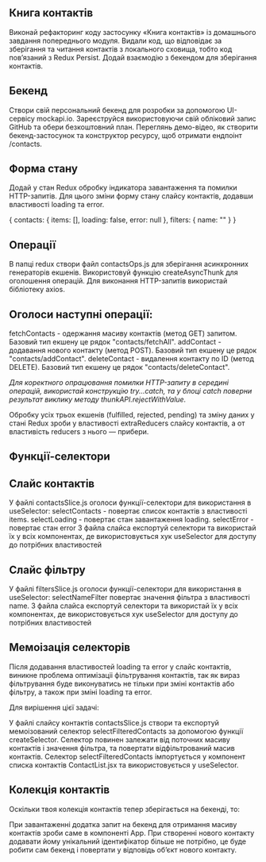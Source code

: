 ## Книга контактів
Виконай рефакторинг коду застосунку «Книга контактів» із домашнього завдання попереднього модуля.
Видали код, що відповідає за зберігання та читання контактів з локального сховища, тобто код пов’язаний з Redux Persist.
Додай взаємодію з бекендом для зберігання контактів.

## Бекенд
Створи свій персональний бекенд для розробки за допомогою UI-сервісу mockapi.io. Зареєструйся використовуючи свій обліковий запис GitHub та обери безкоштовний план.
Переглянь демо-відео, як створити бекенд-застосунок та конструктор ресурсу, щоб отримати ендпоінт /contacts.

## Форма стану
Додай у стан Redux обробку індикатора завантаження та помилки HTTP-запитів. Для цього зміни форму стану слайсу контактів, додавши властивості loading та error.

{
  contacts: {
    items: [],
    loading: false,
    error: null
  },
  filters: {
		name: ""
	}
}

## Операції
В папці redux створи файл contactsOps.js для зберігання асинхронних генераторів екшенів.
Використовуй функцію createAsyncThunk для оголошення операцій.
Для виконання HTTP-запитів використай бібліотеку axios.


## Оголоси наступні операції:
fetchContacts - одержання масиву контактів (метод GET) запитом. Базовий тип екшену це рядок "contacts/fetchAll".
addContact - додавання нового контакту (метод POST). Базовий тип екшену це рядок "contacts/addContact".
deleteContact - видалення контакту по ID (метод DELETE). Базовий тип екшену це рядок "contacts/deleteContact".

*Для коректного опрацювання помилки HTTP-запиту в середині операцій, використай конструкцію try...catch, та у блоці catch поверни результат виклику методу thunkAPI.rejectWithValue.*

Обробку усіх трьох екшенів (fulfilled, rejected, pending) та зміну даних у стані Redux зроби у властивості extraReducers слайсу контактів, а от властивість reducers з нього — прибери.


## Функції-селектори


## Слайс контактів 

У файлі contactsSlice.js оголоси функції-селектори для використання в useSelector:
selectContacts - повертає список контактів з властивості items.
selectLoading - повертає стан завантаження loading.
selectError - повертає стан error
З файла слайса експортуй селектори та використай їх у всіх компонентах, де використовується хук useSelector для доступу до потрібних властивостей

## Слайс фільтру 

У файлі filtersSlice.js оголоси функції-селектори для використання в useSelector:
selectNameFilter повертає значення фільтра з властивості name.
З файла слайса експортуй селектори та використай їх у всіх компонентах, де використовується хук useSelector для доступу до потрібних властивостей

## Мемоізація селекторів

Після додавання властивостей loading та error у слайс контактів, виникне проблема оптимізаціі фільтрування контактів, так як вираз фільтрування буде виконуватись не тільки при зміні контактів або фільтру, а також при зміні loading та error.

Для вирішення цієї задачі:

У файлі слайсу контактів contactsSlice.js створи та експортуй мемоізований селектор selectFilteredContacts за допомогою функції createSelector.
Селектор повинен залежати від поточних масиву контактів і значення фільтра, та повертати відфільтрований масив контактів.
Селектор selectFilteredContacts імпортується у компонент списка контактів ContactList.jsx та використовується у useSelector.

## Колекція контактів

Оскільки твоя колекція контактів тепер зберігається на бекенді, то:

При завантаженні додатка запит на бекенд для отримання масиву контактів зроби саме в компоненті Арр.
При створенні нового контакту додавати йому унікальний ідентифікатор більше не потрібно, це буде робити сам бекенд і повертати у відповідь об’єкт нового контакту.
